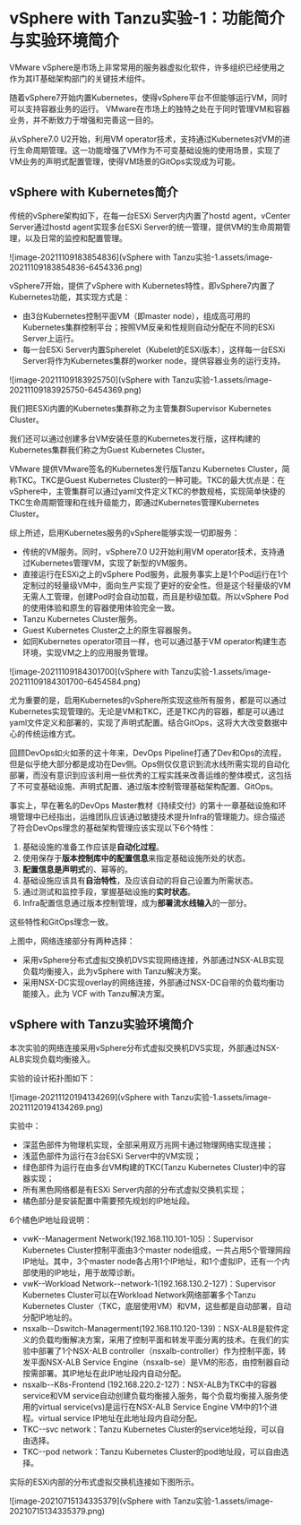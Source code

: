 # vSphere with Tanzu实验-1：功能简介与实验环境简介

VMware vSphere是市场上非常常用的服务器虚拟化软件，许多组织已经使用之作为其IT基础架构部门的关键技术组件。

随着vSphere7开始内置Kubernetes，使得vSphere平台不但能够运行VM，同时可以支持容器业务的运行。 VMware在市场上的独特之处在于同时管理VM和容器业务，并不断致力于增强和完善这一目的。

从vSphere7.0 U2开始，利用VM operator技术，支持通过Kubernetes对VM的进行生命周期管理。这一功能增强了VM作为不可变基础设施的使用场景，实现了VM业务的声明式配置管理，使得VM场景的GitOps实现成为可能。



## vSphere with Kubernetes简介

传统的vSphere架构如下，在每一台ESXi Server内内置了hostd agent，vCenter Server通过hostd agent实现多台ESXi Server的统一管理，提供VM的生命周期管理，以及日常的监控和配置管理。

![image-20211109183854836](vSphere with Tanzu实验-1.assets/image-20211109183854836-6454336.png)

vSphere7开始，提供了vSphere with Kubernetes特性，即vSphere7内置了Kubernetes功能，其实现方式是：

- 由3台Kubernetes控制平面VM（即master node），组成高可用的Kubernetes集群控制平台；按照VM反亲和性规则自动分配在不同的ESXi Server上运行。
- 每一台ESXi Server内置Spherelet（Kubelet的ESXi版本），这样每一台ESXi Server将作为Kubernetes集群的worker node，提供容器业务的运行支持。

![image-20211109183925750](vSphere with Tanzu实验-1.assets/image-20211109183925750-6454369.png)

我们把ESXi内置的Kubernetes集群称之为主管集群Supervisor Kubernetes Cluster。

我们还可以通过创建多台VM安装任意的Kubernetes发行版，这样构建的Kubernetes集群我们称之为Guest Kubernetes Cluster。

VMware 提供VMware签名的Kubernetes发行版Tanzu Kubernetes Cluster，简称TKC。TKC是Guest Kubernetes Cluster的一种可能。TKC的最大优点是：在vSphere中，主管集群可以通过yaml文件定义TKC的参数规格，实现简单快捷的TKC生命周期管理和在线升级能力，即通过Kubernetes管理Kubernetes Cluster。 

综上所述，启用Kubernetes服务的vSphere能够实现一切即服务：

- 传统的VM服务。同时，vSphere7.0 U2开始利用VM operator技术，支持通过Kubernetes管理VM，实现了新型的VM服务。
- 直接运行在ESXi之上的vSphere Pod服务，此服务事实上是1个Pod运行在1个定制过的轻量级VM中，面向生产实现了更好的安全性。但是这个轻量级的VM无需人工管理，创建Pod时会自动加载，而且是秒级加载。所以vSphere Pod的使用体验和原生的容器使用体验完全一致。
- Tanzu Kubernetes Cluster服务。
- Guest Kubernetes Cluster之上的原生容器服务。
- 如同Kubernetes operator项目一样，也可以通过基于VM operator构建生态环境，实现VM之上的应用服务管理。

![image-20211109184301700](vSphere with Tanzu实验-1.assets/image-20211109184301700-6454584.png)



尤为重要的是，启用Kubernetes的vSphere所实现这些所有服务，都是可以通过Kubernetes实现管理的。无论是VM和TKC，还是TKC内的容器，都是可以通过yaml文件定义和部署的，实现了声明式配置。结合GitOps，这将大大改变数据中心的传统运维方式。

回顾DevOps如火如荼的这十年来，DevOps Pipeline打通了Dev和Ops的流程，但是似乎绝大部分都是成功在Dev侧。Ops侧仅仅意识到流水线所需实现的自动化部署，而没有意识到应该利用一些优秀的工程实践来改善运维的整体模式，这包括了不可变基础设施、声明式配置、通过版本控制管理基础架构配置、GitOps。

事实上，早在著名的DevOps Master教材《持续交付》的第十一章基础设施和环境管理中已经指出，运维团队应该通过敏捷技术提升Infra的管理能力。综合描述了符合DevOps理念的基础架构管理应该实现以下6个特性：

1. 基础设施的准备工作应该是**自动化过程**。
2. 使用保存于**版本控制库中的配置信息**来指定基础设施所处的状态。
3. **配置信息是声明式**的、幂等的。
4. 基础设施应该具有**自治特性**，及应该自动的将自己设置为所需状态。
5. 通过测试和监控手段，掌握基础设施的**实时状态**。
6. Infra配置信息通过版本控制管理，成为**部署流水线输入**的一部分。

这些特性和GitOps理念一致。



上图中，网络连接部分有两种选择：

- 采用vSphere分布式虚拟交换机DVS实现网络连接，外部通过NSX-ALB实现负载均衡接入，此为vSphere with Tanzu解决方案。
- 采用NSX-DC实现overlay的网络连接，外部通过NSX-DC自带的负载均衡功能接入，此为 VCF with Tanzu解决方案。



## vSphere with Tanzu实验环境简介

本次实验的网络连接采用vSphere分布式虚拟交换机DVS实现，外部通过NSX-ALB实现负载均衡接入。

实验的设计拓扑图如下：

![image-20211120194134269](vSphere with Tanzu实验-1.assets/image-20211120194134269.png)

实验中：

- 深蓝色部件为物理机实现，全部采用双万兆网卡通过物理网络实现连接；
- 浅蓝色部件为运行在3台ESXi Server中的VM实现；
- 绿色部件为运行在由多台VM构建的TKC(Tanzu Kubernetes Cluster)中的容器实现；
- 所有黑色网络都是有ESXi Server内部的分布式虚拟交换机实现；
- 橘色部分是安装配置中需要预先规划的IP地址段。

6个橘色IP地址段说明：

- vwK--Managerment Network(192.168.110.101-105)：Supervisor Kubernetes Cluster控制平面由3个master node组成，一共占用5个管理网段IP地址。其中，3个master node各占用1个IP地址，和1个虚拟IP，还有一个内部使用的IP地址，用于故障诊断。
- vwK--Workload Network--network-1(192.168.130.2-127)：Supervisor Kubernetes Cluster可以在Workload Network网络部署多个Tanzu Kubernetes Cluster（TKC，底层使用VM）和VM，这些都是自动部署，自动分配IP地址的。
- nsxalb--Dswitch-Managerment(192.168.110.120-139)：NSX-ALB是软件定义的负载均衡解决方案，采用了控制平面和转发平面分离的技术。在我们的实验中部署了1个NSX-ALB controller（nsxalb-controller）作为控制平面，转发平面NSX-ALB Service Engine（nsxalb-se）是VM的形态，由控制器自动按需部署。其IP地址在此IP地址段内自动分配。
- nsxalb--K8s-Frontend (192.168.220.2-127)：NSX-ALB为TKC中的容器service和VM service自动创建负载均衡接入服务，每个负载均衡接入服务使用的virtual service(vs)是运行在NSX-ALB Service Engine VM中的1个进程。virtual service IP地址在此地址段内自动分配。
- TKC--svc network：Tanzu Kubernetes Cluster的service地址段，可以自由选择。
- TKC--pod network：Tanzu Kubernetes Cluster的pod地址段，可以自由选择。



实际的ESXi内部的分布式虚拟交换机连接如下图所示。

![image-20210715134335379](vSphere with Tanzu实验-1.assets/image-20210715134335379.png)

